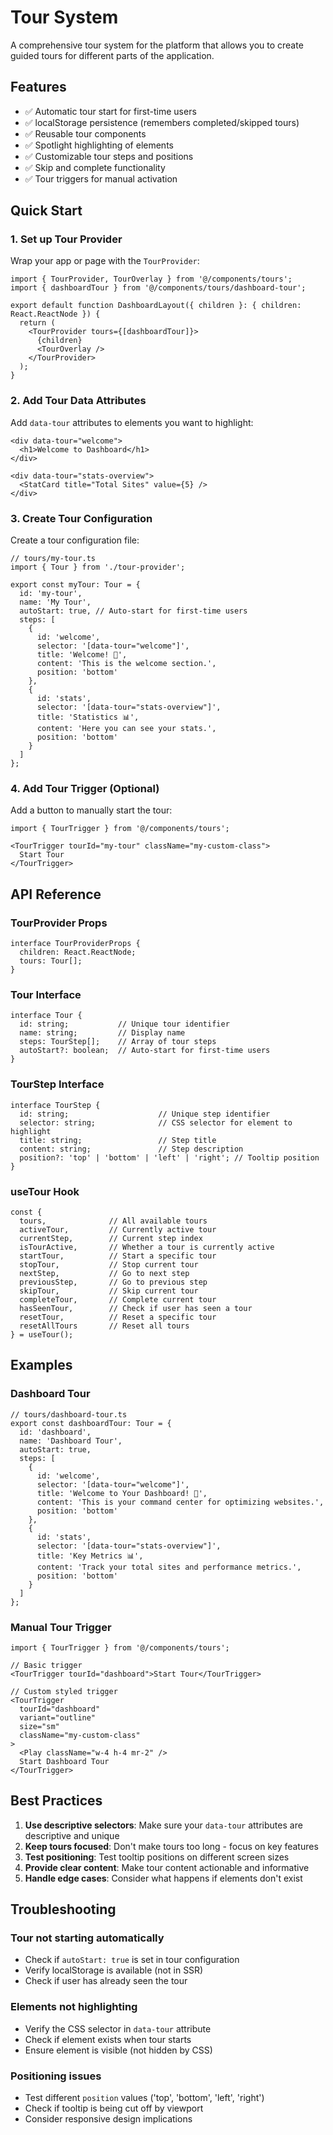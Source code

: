 # Tour System

A comprehensive tour system for the platform that allows you to create guided tours for different parts of the application.

## Features

- ✅ Automatic tour start for first-time users
- ✅ localStorage persistence (remembers completed/skipped tours)
- ✅ Reusable tour components
- ✅ Spotlight highlighting of elements
- ✅ Customizable tour steps and positions
- ✅ Skip and complete functionality
- ✅ Tour triggers for manual activation

## Quick Start

### 1. Set up Tour Provider

Wrap your app or page with the `TourProvider`:

```tsx
import { TourProvider, TourOverlay } from '@/components/tours';
import { dashboardTour } from '@/components/tours/dashboard-tour';

export default function DashboardLayout({ children }: { children: React.ReactNode }) {
  return (
    <TourProvider tours={[dashboardTour]}>
      {children}
      <TourOverlay />
    </TourProvider>
  );
}
```

### 2. Add Tour Data Attributes

Add `data-tour` attributes to elements you want to highlight:

```tsx
<div data-tour="welcome">
  <h1>Welcome to Dashboard</h1>
</div>

<div data-tour="stats-overview">
  <StatCard title="Total Sites" value={5} />
</div>
```

### 3. Create Tour Configuration

Create a tour configuration file:

```tsx
// tours/my-tour.ts
import { Tour } from './tour-provider';

export const myTour: Tour = {
  id: 'my-tour',
  name: 'My Tour',
  autoStart: true, // Auto-start for first-time users
  steps: [
    {
      id: 'welcome',
      selector: '[data-tour="welcome"]',
      title: 'Welcome! 🎉',
      content: 'This is the welcome section.',
      position: 'bottom'
    },
    {
      id: 'stats',
      selector: '[data-tour="stats-overview"]',
      title: 'Statistics 📊',
      content: 'Here you can see your stats.',
      position: 'bottom'
    }
  ]
};
```

### 4. Add Tour Trigger (Optional)

Add a button to manually start the tour:

```tsx
import { TourTrigger } from '@/components/tours';

<TourTrigger tourId="my-tour" className="my-custom-class">
  Start Tour
</TourTrigger>
```

## API Reference

### TourProvider Props

```tsx
interface TourProviderProps {
  children: React.ReactNode;
  tours: Tour[];
}
```

### Tour Interface

```tsx
interface Tour {
  id: string;           // Unique tour identifier
  name: string;         // Display name
  steps: TourStep[];    // Array of tour steps
  autoStart?: boolean;  // Auto-start for first-time users
}
```

### TourStep Interface

```tsx
interface TourStep {
  id: string;                    // Unique step identifier
  selector: string;              // CSS selector for element to highlight
  title: string;                 // Step title
  content: string;               // Step description
  position?: 'top' | 'bottom' | 'left' | 'right'; // Tooltip position
}
```

### useTour Hook

```tsx
const {
  tours,              // All available tours
  activeTour,         // Currently active tour
  currentStep,        // Current step index
  isTourActive,       // Whether a tour is currently active
  startTour,          // Start a specific tour
  stopTour,           // Stop current tour
  nextStep,           // Go to next step
  previousStep,       // Go to previous step
  skipTour,           // Skip current tour
  completeTour,       // Complete current tour
  hasSeenTour,        // Check if user has seen a tour
  resetTour,          // Reset a specific tour
  resetAllTours       // Reset all tours
} = useTour();
```

## Examples

### Dashboard Tour

```tsx
// tours/dashboard-tour.ts
export const dashboardTour: Tour = {
  id: 'dashboard',
  name: 'Dashboard Tour',
  autoStart: true,
  steps: [
    {
      id: 'welcome',
      selector: '[data-tour="welcome"]',
      title: 'Welcome to Your Dashboard! 🎉',
      content: 'This is your command center for optimizing websites.',
      position: 'bottom'
    },
    {
      id: 'stats',
      selector: '[data-tour="stats-overview"]',
      title: 'Key Metrics 📊',
      content: 'Track your total sites and performance metrics.',
      position: 'bottom'
    }
  ]
};
```

### Manual Tour Trigger

```tsx
import { TourTrigger } from '@/components/tours';

// Basic trigger
<TourTrigger tourId="dashboard">Start Tour</TourTrigger>

// Custom styled trigger
<TourTrigger 
  tourId="dashboard" 
  variant="outline" 
  size="sm"
  className="my-custom-class"
>
  <Play className="w-4 h-4 mr-2" />
  Start Dashboard Tour
</TourTrigger>
```

## Best Practices

1. **Use descriptive selectors**: Make sure your `data-tour` attributes are descriptive and unique
2. **Keep tours focused**: Don't make tours too long - focus on key features
3. **Test positioning**: Test tooltip positions on different screen sizes
4. **Provide clear content**: Make tour content actionable and informative
5. **Handle edge cases**: Consider what happens if elements don't exist

## Troubleshooting

### Tour not starting automatically
- Check if `autoStart: true` is set in tour configuration
- Verify localStorage is available (not in SSR)
- Check if user has already seen the tour

### Elements not highlighting
- Verify the CSS selector in `data-tour` attribute
- Check if element exists when tour starts
- Ensure element is visible (not hidden by CSS)

### Positioning issues
- Test different `position` values ('top', 'bottom', 'left', 'right')
- Check if tooltip is being cut off by viewport
- Consider responsive design implications 